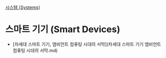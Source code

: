 [시스템 (Systems)](../index.md)
# 스마트 기기 (Smart Devices)

- [차세대 스마트 기기, 앰비언트 컴퓨팅 시대의 서막](차세대 스마트 기기 앰비언트 컴퓨팅 시대의 서막.md)

